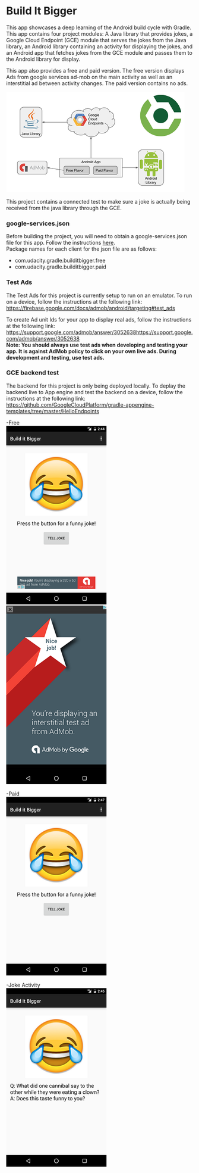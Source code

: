 # Build It Bigger
This app showcases a deep learning of the Android build cycle with Gradle.  This app contains four project modules: A Java library that provides jokes, a Google Cloud Endpoint (GCE) module that serves the jokes from the Java library, an Android library containing an activity for displaying the jokes, and an Android app that fetches jokes from the GCE module and passes them to the Android library for display.

This app also provides a free and paid version.  The free version displays Ads from google services ad-mob on the main activity as well as an interstitial ad between activity changes. The paid version contains no ads.

![alt tag](projoverview.png)

This project contains a connected test to make sure a joke is actually being received from the java library through the GCE.

### google-services.json
Before building the project, you will need to obtain a google-services.json file for this app.  Follow the instructions [here].  
Package names for each client for the json file are as follows:
* com.udacity.gradle.builditbigger.free
* com.udacity.gradle.builditbigger.paid

### Test Ads
The Test Ads for this project is currently setup to run on an emulator.  To run on a device, follow the instructions at the following link:
https://firebase.google.com/docs/admob/android/targeting#test_ads

To create Ad unit Ids for your app to display real ads, follow the instructions at the following link:
https://support.google.com/admob/answer/3052638https://support.google.com/admob/answer/3052638  
**Note: You should always use test ads when developing and testing your app. It is against AdMob policy to click on your own live ads. During development and testing, use test ads.**

### GCE backend test
The backend for this project is only being deployed locally.  To deplay the backend live to App engine and test the backend on a device, follow the instructions at the following link:
https://github.com/GoogleCloudPlatform/gradle-appengine-templates/tree/master/HelloEndpoints

-Free  
![alt tag](freeMain.png)
![alt tag](freeInterstitial.png)

-Paid  
![alt tag](paidMain.png)

-Joke Activity  
![alt tag](JokeActivity.png)

   [here]: <https://firebase.google.com/docs/admob/android/quick-start#google-servicesjson>
